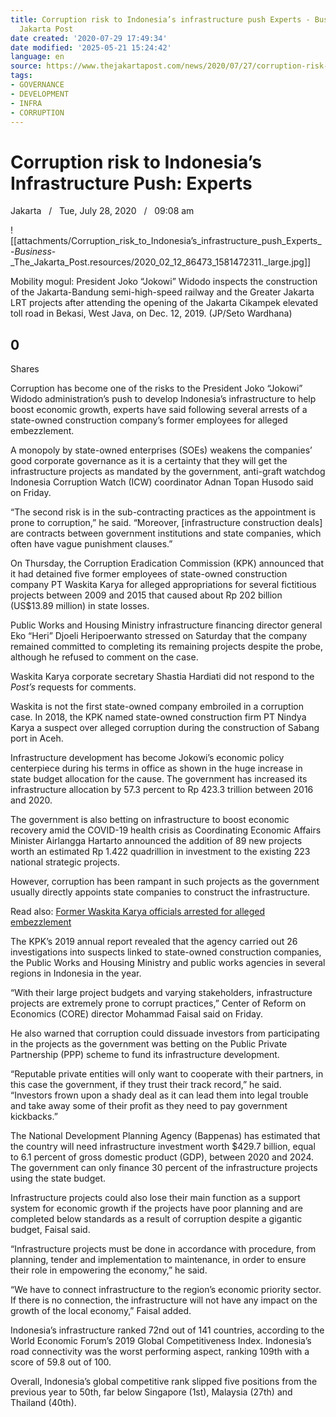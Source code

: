 ```yaml
---
title: Corruption risk to Indonesia’s infrastructure push Experts - Business - The
  Jakarta Post
date created: '2020-07-29 17:49:34'
date modified: '2025-05-21 15:24:42'
language: en
source: https://www.thejakartapost.com/news/2020/07/27/corruption-risk-to-indonesias-infrastructure-push-experts.html
tags:
- GOVERNANCE
- DEVELOPMENT
- INFRA
- CORRUPTION
---
```



# Corruption risk to Indonesia’s Infrastructure Push: Experts

Jakarta   /   Tue, July 28, 2020   /   09:08 am

![[attachments/Corruption_risk_to_Indonesia’s_infrastructure_push_Experts_-_Business_-_The_Jakarta_Post.resources/2020_02_12_86473_1581472311._large.jpg]]

Mobility mogul: President Joko “Jokowi” Widodo inspects the construction of the Jakarta-Bandung semi-high-speed railway and the Greater Jakarta LRT projects after attending the opening of the Jakarta Cikampek elevated toll road in Bekasi, West Java, on Dec. 12, 2019. (JP/Seto Wardhana)

## 0

Shares

Corruption has become one of the risks to the President Joko “Jokowi” Widodo administration’s push to develop Indonesia’s infrastructure to help boost economic growth, experts have said following several arrests of a state-owned construction company’s former employees for alleged embezzlement.

A monopoly by state-owned enterprises (SOEs) weakens the companies’ good corporate governance as it is a certainty that they will get the infrastructure projects as mandated by the government, anti-graft watchdog Indonesia Corruption Watch (ICW) coordinator Adnan Topan Husodo said on Friday.

“The second risk is in the sub-contracting practices as the appointment is prone to corruption,” he said. “Moreover, \[infrastructure construction deals\] are contracts between government institutions and state companies, which often have vague punishment clauses.”

On Thursday, the Corruption Eradication Commission (KPK) announced that it had detained five former employees of state-owned construction company PT Waskita Karya for alleged appropriations for several fictitious projects between 2009 and 2015 that caused about Rp 202 billion (US$13.89 million) in state losses.

Public Works and Housing Ministry infrastructure financing director general Eko “Heri” Djoeli Heripoerwanto stressed on Saturday that the company remained committed to completing its remaining projects despite the probe, although he refused to comment on the case.

Waskita Karya corporate secretary Shastia Hardiati did not respond to the _Post’s_ requests for comments.

Waskita is not the first state-owned company embroiled in a corruption case. In 2018, the KPK named state-owned construction firm PT Nindya Karya a suspect over alleged corruption during the construction of Sabang port in Aceh.

Infrastructure development has become Jokowi’s economic policy centerpiece during his terms in office as shown in the huge increase in state budget allocation for the cause. The government has increased its infrastructure allocation by 57.3 percent to Rp 423.3 trillion between 2016 and 2020.

The government is also betting on infrastructure to boost economic recovery amid the COVID-19 health crisis as Coordinating Economic Affairs Minister Airlangga Hartarto announced the addition of 89 new projects worth an estimated Rp 1.422 quadrillion in investment to the existing 223 national strategic projects.

However, corruption has been rampant in such projects as the government usually directly appoints state companies to construct the infrastructure.

Read also: [Former Waskita Karya officials arrested for alleged embezzlement](https://www.thejakartapost.com/news/2020/07/24/former-waskita-karya-officials-arrested-for-alleged-embezzlement.html)

The KPK’s 2019 annual report revealed that the agency carried out 26 investigations into suspects linked to state-owned construction companies, the Public Works and Housing Ministry and public works agencies in several regions in Indonesia in the year.

“With their large project budgets and varying stakeholders, infrastructure projects are extremely prone to corrupt practices,” Center of Reform on Economics (CORE) director Mohammad Faisal said on Friday.

He also warned that corruption could dissuade investors from participating in the projects as the government was betting on the Public Private Partnership (PPP) scheme to fund its infrastructure development.

“Reputable private entities will only want to cooperate with their partners, in this case the government, if they trust their track record,” he said. “Investors frown upon a shady deal as it can lead them into legal trouble and take away some of their profit as they need to pay government kickbacks.”

The National Development Planning Agency (Bappenas) has estimated that the country will need infrastructure investment worth $429.7 billion, equal to 6.1 percent of gross domestic product (GDP), between 2020 and 2024. The government can only finance 30 percent of the infrastructure projects using the state budget.

Infrastructure projects could also lose their main function as a support system for economic growth if the projects have poor planning and are completed below standards as a result of corruption despite a gigantic budget, Faisal said.

“Infrastructure projects must be done in accordance with procedure, from planning, tender and implementation to maintenance, in order to ensure their role in empowering the economy,” he said.

“We have to connect infrastructure to the region’s economic priority sector. If there is no connection, the infrastructure will not have any impact on the growth of the local economy,” Faisal added.

Indonesia’s infrastructure ranked 72nd out of 141 countries, according to the World Economic Forum’s 2019 Global Competitiveness Index. Indonesia’s road connectivity was the worst performing aspect, ranking 109th with a score of 59.8 out of 100.

Overall, Indonesia’s global competitive rank slipped five positions from the previous year to 50th, far below Singapore (1st), Malaysia (27th) and Thailand (40th).

